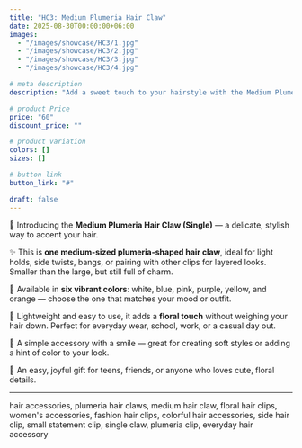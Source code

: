 ```yaml
---
title: "HC3: Medium Plumeria Hair Claw"
date: 2025-08-30T00:00:00+06:00
images: 
  - "/images/showcase/HC3/1.jpg"
  - "/images/showcase/HC3/2.jpg"
  - "/images/showcase/HC3/3.jpg"
  - "/images/showcase/HC3/4.jpg"

# meta description
description: "Add a sweet touch to your hairstyle with the Medium Plumeria Hair Claw (Single). One perfectly sized floral claw for light holds, side pulls, or layered styling."

# product Price
price: "60"
discount_price: ""

# product variation
colors: []
sizes: []

# button link
button_link: "#"

draft: false
---
```


🌸 Introducing the **Medium Plumeria Hair Claw (Single)** — a delicate, stylish way to accent your hair.

✨ This is **one medium-sized plumeria-shaped hair claw**, ideal for light holds, side twists, bangs, or pairing with other clips for layered looks. Smaller than the large, but still full of charm.

🔹 Available in **six vibrant colors**: white, blue, pink, purple, yellow, and orange — choose the one that matches your mood or outfit.

🔗 Lightweight and easy to use, it adds a **floral touch** without weighing your hair down. Perfect for everyday wear, school, work, or a casual day out.

💖 A simple accessory with a smile — great for creating soft styles or adding a hint of color to your look.

🎁 An easy, joyful gift for teens, friends, or anyone who loves cute, floral details.

---
hair accessories, plumeria hair claws, medium hair claw, floral hair clips, women's accessories, fashion hair clips, colorful hair accessories, side hair clip, small statement clip, single claw, plumeria clip, everyday hair accessory